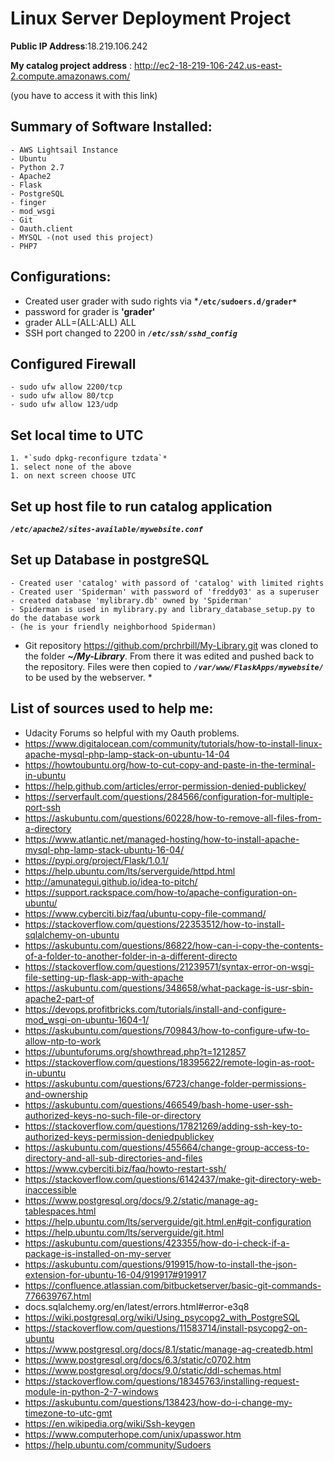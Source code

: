 # Linux Server Deployment Project  #

**Public IP Address**:18.219.106.242

**My catalog project address** : http://ec2-18-219-106-242.us-east-2.compute.amazonaws.com/

  (you have to access it with this link)
  
 ##  Summary of Software Installed: ##
	- AWS Lightsail Instance
	- Ubuntu 
	- Python 2.7
	- Apache2
	- Flask
	- PostgreSQL
	- finger
	- mod_wsgi
	- Git
	- Oauth.client
	- MYSQL -(not used this project)
	- PHP7
  
 ## Configurations: ##
- Created user grader with sudo rights via ***`/etc/sudoers.d/grader*`**
- password for grader is **'grader'**
- grader ALL=(ALL:ALL) ALL
- SSH port changed to 2200 in ***`/etc/ssh/sshd_config`***

##   Configured Firewall ##
	- sudo ufw allow 2200/tcp
	- sudo ufw allow 80/tcp
	- sudo ufw allow 123/udp
  
##  Set local time to UTC ##
	1. *`sudo dpkg-reconfigure tzdata`*
	1. select none of the above
	1. on next screen choose UTC
 
##  Set up host file to run catalog application ##
***`/etc/apache2/sites-available/mywebsite.conf`***
 
 ## Set up Database in postgreSQL ##
	- Created user 'catalog' with passord of 'catalog' with limited rights
	- Created user 'Spiderman' with password of 'freddy03' as a superuser
	- created database 'mylibrary.db' owned by 'Spiderman'
	- Spiderman is used in mylibrary.py and library_database_setup.py to do the database work
	- (he is your friendly neighborhood Spiderman)
    
*	Git repository https://github.com/prchrbill/My-Library.git was cloned
	to the folder ***~/My-Library***. From there it was edited and pushed
	back to the repository. Files were then copied to ***`/var/www/FlaskApps/mywebsite/`***
	to be used by the webserver. *

  
## List of sources used to help me: ##
  - Udacity Forums so helpful with my Oauth problems.
-   https://www.digitalocean.com/community/tutorials/how-to-install-linux-apache-mysql-php-lamp-stack-on-ubuntu-14-04
-   https://howtoubuntu.org/how-to-cut-copy-and-paste-in-the-terminal-in-ubuntu
-   https://help.github.com/articles/error-permission-denied-publickey/
-   https://serverfault.com/questions/284566/configuration-for-multiple-port-ssh
-   https://askubuntu.com/questions/60228/how-to-remove-all-files-from-a-directory
-   https://www.atlantic.net/managed-hosting/how-to-install-apache-mysql-php-lamp-stack-ubuntu-16-04/
-   https://pypi.org/project/Flask/1.0.1/
-   https://help.ubuntu.com/lts/serverguide/httpd.html
-   http://amunategui.github.io/idea-to-pitch/
-   https://support.rackspace.com/how-to/apache-configuration-on-ubuntu/
-   https://www.cyberciti.biz/faq/ubuntu-copy-file-command/
-   https://stackoverflow.com/questions/22353512/how-to-install-sqlalchemy-on-ubuntu
-   https://askubuntu.com/questions/86822/how-can-i-copy-the-contents-of-a-folder-to-another-folder-in-a-different-directo
-   https://stackoverflow.com/questions/21239571/syntax-error-on-wsgi-file-setting-up-flask-app-with-apache
-   https://askubuntu.com/questions/348658/what-package-is-usr-sbin-apache2-part-of
-   https://devops.profitbricks.com/tutorials/install-and-configure-mod_wsgi-on-ubuntu-1604-1/
-   https://askubuntu.com/questions/709843/how-to-configure-ufw-to-allow-ntp-to-work
-   https://ubuntuforums.org/showthread.php?t=1212857
-   https://stackoverflow.com/questions/18395622/remote-login-as-root-in-ubuntu
-   https://askubuntu.com/questions/6723/change-folder-permissions-and-ownership
-   https://askubuntu.com/questions/466549/bash-home-user-ssh-authorized-keys-no-such-file-or-directory
-   https://stackoverflow.com/questions/17821269/adding-ssh-key-to-authorized-keys-permission-deniedpublickey
-   https://askubuntu.com/questions/455664/change-group-access-to-directory-and-all-sub-directories-and-files
-   https://www.cyberciti.biz/faq/howto-restart-ssh/
-   https://stackoverflow.com/questions/6142437/make-git-directory-web-inaccessible
-   https://www.postgresql.org/docs/9.2/static/manage-ag-tablespaces.html
-   https://help.ubuntu.com/lts/serverguide/git.html.en#git-configuration
-   https://help.ubuntu.com/lts/serverguide/git.html
-   https://askubuntu.com/questions/423355/how-do-i-check-if-a-package-is-installed-on-my-server
-   https://askubuntu.com/questions/919915/how-to-install-the-json-extension-for-ubuntu-16-04/919917#919917
-   https://confluence.atlassian.com/bitbucketserver/basic-git-commands-776639767.html
-   docs.sqlalchemy.org/en/latest/errors.html#error-e3q8
-   https://wiki.postgresql.org/wiki/Using_psycopg2_with_PostgreSQL
-   https://stackoverflow.com/questions/11583714/install-psycopg2-on-ubuntu
-   https://www.postgresql.org/docs/8.1/static/manage-ag-createdb.html
-   https://www.postgresql.org/docs/6.3/static/c0702.htm
-   https://www.postgresql.org/docs/9.0/static/ddl-schemas.html
-   https://stackoverflow.com/questions/18345763/installing-request-module-in-python-2-7-windows
-   https://askubuntu.com/questions/138423/how-do-i-change-my-timezone-to-utc-gmt
-   https://en.wikipedia.org/wiki/Ssh-keygen
-   https://www.computerhope.com/unix/upasswor.htm
-   https://help.ubuntu.com/community/Sudoers
